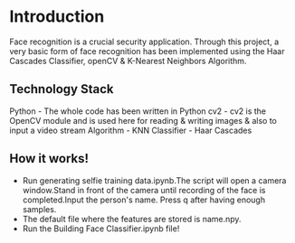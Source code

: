 # Introduction
Face recognition is a crucial security application. Through this project,  a very basic form of face recognition has been implemented using the Haar Cascades Classifier, openCV & K-Nearest Neighbors Algorithm.

## Technology Stack
Python - The whole code has been written in Python
cv2 -  cv2 is the OpenCV module and is used here for reading & writing images & also to input a video stream
Algorithm - KNN
Classifier - Haar Cascades

## How it works!
* Run generating selfie training data.ipynb.The script will open a camera window.Stand in front of the camera until recording of the face is completed.Input the person's name. Press q after having enough samples.
* The default file where the features are stored is name.npy.
* Run the Building Face Classifier.ipynb file!

